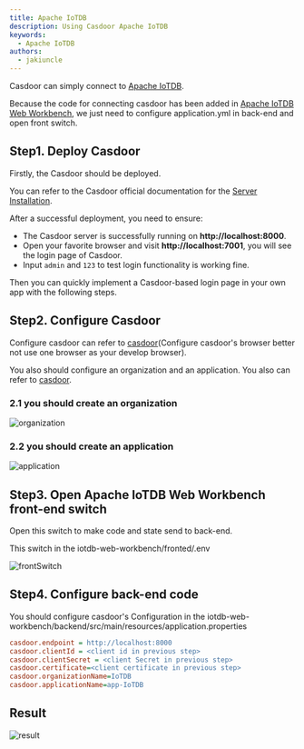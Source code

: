 ```yaml
---
title: Apache IoTDB
description: Using Casdoor Apache IoTDB
keywords:
  - Apache IoTDB
authors:
  - jakiuncle
---
```


Casdoor can simply connect to [Apache IoTDB](https://github.com/apache/iotdb).

Because the code for connecting casdoor has been added in [Apache IoTDB Web Workbench](https://github.com/apache/iotdb-web-workbench), we just need to configure application.yml in back-end and open front switch.

## Step1. Deploy Casdoor

Firstly, the Casdoor should be deployed.

You can refer to the Casdoor official documentation for the [Server Installation](/docs/basic/server-installation).

After a successful deployment, you need to ensure:

- The Casdoor server is successfully running on **http://localhost:8000**.
- Open your favorite browser and visit **http://localhost:7001**, you will see the login page of Casdoor.
- Input `admin` and `123` to test login functionality is working fine.

Then you can quickly implement a Casdoor-based login page in your own app with the following steps.

## Step2. Configure Casdoor

Configure casdoor can refer to [casdoor](https://door.casdoor.com/login)(Configure casdoor's browser better not use one browser as your develop browser).

You also should configure an organization and an application. You also can refer to [casdoor](https://door.casdoor.com/login).

### 2.1 you should create an organization

![organization](/img/integration/java/IoTDB/editOrganization.png)

### 2.2 you should create an application

![application](/img/integration/java/IoTDB/editApplication.png)

## Step3. Open Apache IoTDB Web Workbench front-end switch

Open this switch to make code and state send to back-end.

This switch in the iotdb-web-workbench/fronted/.env

![frontSwitch](/img/integration/java/IoTDB/frontSwitch.png)

## Step4. Configure back-end code

You should configure casdoor's Configuration in the iotdb-web-workbench/backend/src/main/resources/application.properties

```ini
casdoor.endpoint = http://localhost:8000
casdoor.clientId = <client id in previous step>
casdoor.clientSecret = <client Secret in previous step>
casdoor.certificate=<client certificate in previous step>
casdoor.organizationName=IoTDB
casdoor.applicationName=app-IoTDB
```

## Result

![result](/img/integration/java/IoTDB/iotdb.gif)